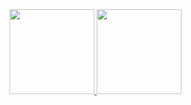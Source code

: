 <div>
  <a href="https://github.com/gabrieljezewski">
  <img height="150em" src="https://github-readme-stats.vercel.app/api?username=mancinilucas&show_icons=true&theme=tokyonight&include_all_commits=true&count_private=true"/>
  <img height="150em" src="https://github-readme-stats.vercel.app/api/top-langs/?username=mancinilucas&layout=compact&langs_count=7&theme=tokyonight"/>
</div>
